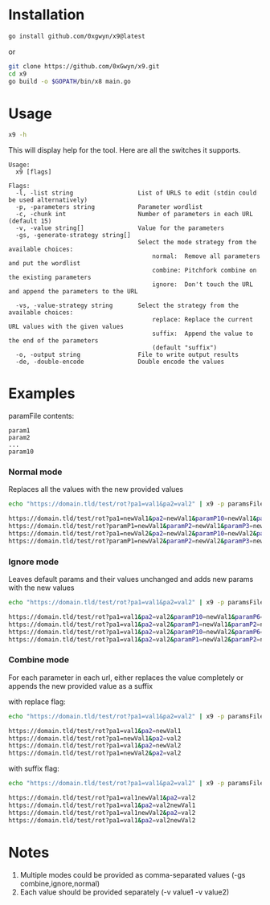 # Installation
```bash
go install github.com/0xgwyn/x9@latest
```
or
```bash
git clone https://github.com/0xGwyn/x9.git 
cd x9
go build -o $GOPATH/bin/x8 main.go
```
# Usage 
```bash
x9 -h
```
This will display help for the tool. Here are all the switches it supports.
```
Usage:
  x9 [flags]

Flags:
  -l, -list string                  List of URLS to edit (stdin could be used alternatively)
  -p, -parameters string            Parameter wordlist
  -c, -chunk int                    Number of parameters in each URL (default 15)
  -v, -value string[]               Value for the parameters
  -gs, -generate-strategy string[]
                                    Select the mode strategy from the available choices:
                                        normal:  Remove all parameters and put the wordlist
                                        combine: Pitchfork combine on the existing parameters
                                        ignore:  Don't touch the URL and append the parameters to the URL

  -vs, -value-strategy string       Select the strategy from the available choices:
                                        replace: Replace the current URL values with the given values
                                        suffix:  Append the value to the end of the parameters
                                        (default "suffix")
  -o, -output string                File to write output results
  -de, -double-encode               Double encode the values
```

# Examples
paramFile contents:
```
param1
param2
...
param10
```

### Normal mode 
Replaces all the values with the new provided values
```bash
echo "https://domain.tld/test/rot?pa1=val1&pa2=val2" | x9 -p paramsFile -gs normal -v newVal1 -v newVal2 -c 7

https://domain.tld/test/rot?pa1=newVal1&pa2=newVal1&paramP10=newVal1&paramP6=newVal1&paramP7=newVal1&paramP8=newVal1&paramP9=newVal1
https://domain.tld/test/rot?paramP1=newVal1&paramP2=newVal1&paramP3=newVal1&paramP4=newVal1&paramP5=newVal1
https://domain.tld/test/rot?pa1=newVal2&pa2=newVal2&paramP10=newVal2&paramP6=newVal2&paramP7=newVal2&paramP8=newVal2&paramP9=newVal2
https://domain.tld/test/rot?paramP1=newVal2&paramP2=newVal2&paramP3=newVal2&paramP4=newVal2&paramP5=newVal2
```


### Ignore mode 
Leaves default params and their values unchanged and adds new params with the new values
```bash
echo "https://domain.tld/test/rot?pa1=val1&pa2=val2" | x9 -p paramsFile -gs ignore -v newVal1 -v newVal2 -c 7

https://domain.tld/test/rot?pa1=val1&pa2=val2&paramP10=newVal1&paramP6=newVal1&paramP7=newVal1&paramP8=newVal1&paramP9=newVal1
https://domain.tld/test/rot?pa1=val1&pa2=val2&paramP1=newVal1&paramP2=newVal1&paramP3=newVal1&paramP4=newVal1&paramP5=newVal1
https://domain.tld/test/rot?pa1=val1&pa2=val2&paramP10=newVal2&paramP6=newVal2&paramP7=newVal2&paramP8=newVal2&paramP9=newVal2
https://domain.tld/test/rot?pa1=val1&pa2=val2&paramP1=newVal2&paramP2=newVal2&paramP3=newVal2&paramP4=newVal2&paramP5=newVal2
```


### Combine mode 
For each parameter in each url, either replaces the value completely or appends the new provided value as a suffix

with replace flag:
```bash
echo "https://domain.tld/test/rot?pa1=val1&pa2=val2" | x9 -p paramsFile -gs combine -v newVal1 -v newVal2 -c 7 -vs replace

https://domain.tld/test/rot?pa1=val1&pa2=newVal1
https://domain.tld/test/rot?pa1=newVal1&pa2=val2
https://domain.tld/test/rot?pa1=val1&pa2=newVal2
https://domain.tld/test/rot?pa1=newVal2&pa2=val2
```
with suffix flag:
```bash
echo "https://domain.tld/test/rot?pa1=val1&pa2=val2" | x9 -p paramsFile -gs combine -v newVal1 -v newVal2 -c 7 -vs suffix

https://domain.tld/test/rot?pa1=val1newVal1&pa2=val2
https://domain.tld/test/rot?pa1=val1&pa2=val2newVal1
https://domain.tld/test/rot?pa1=val1newVal2&pa2=val2
https://domain.tld/test/rot?pa1=val1&pa2=val2newVal2
```

# Notes
1. Multiple modes could be provided as comma-separated values (-gs combine,ignore,normal)
2. Each value should be provided separately (-v value1 -v value2)

